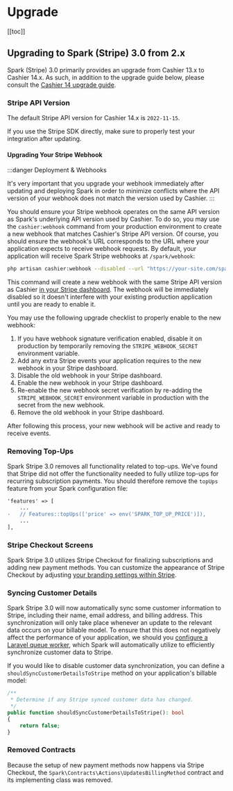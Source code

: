 # Upgrade

[[toc]]

## Upgrading to Spark (Stripe) 3.0 from 2.x

Spark (Stripe) 3.0 primarily provides an upgrade from Cashier 13.x to Cashier 14.x. As such, in addition to the upgrade guide below, please consult the [Cashier 14 upgrade guide](https://github.com/laravel/cashier-stripe/blob/14.x/UPGRADE.md).

### Stripe API Version

The default Stripe API version for Cashier 14.x is `2022-11-15`.

If you use the Stripe SDK directly, make sure to properly test your integration after updating.

#### Upgrading Your Stripe Webhook

:::danger Deployment & Webhooks

It's very important that you upgrade your webhook immediately after updating and deploying Spark in order to minimize conflicts where the API version of your webhook does not match the version used by Cashier.
:::

You should ensure your Stripe webhook operates on the same API version as Spark's underlying API version used by Cashier. To do so, you may use the `cashier:webhook` command from your production environment to create a new webhook that matches Cashier's Stripe API version. Of course, you should ensure the webhook's URL corresponds to the URL where your application expects to receive webhook requests. By default, your application will receive Spark Stripe webhooks at `/spark/webhook`:

```bash
php artisan cashier:webhook --disabled --url "https://your-site.com/spark/webhook"
```

This command will create a new webhook with the same Stripe API version as Cashier [in your Stripe dashboard](https://dashboard.stripe.com/webhooks). The webhook will be immediately disabled so it doesn't interfere with your existing production application until you are ready to enable it.

You may use the following upgrade checklist to properly enable to the new webhook:

1. If you have webhook signature verification enabled, disable it on production by temporarily removing the `STRIPE_WEBHOOK_SECRET` environment variable.
2. Add any extra Stripe events your application requires to the new webhook in your Stripe dashboard.
3. Disable the old webhook in your Stripe dashboard.
4. Enable the new webhook in your Stripe dashboard.
5. Re-enable the new webhook secret verification by re-adding the `STRIPE_WEBHOOK_SECRET` environment variable in production with the secret from the new webhook.
6. Remove the old webhook in your Stripe dashboard.

After following this process, your new webhook will be active and ready to receive events.

### Removing Top-Ups

Spark Stripe 3.0 removes all functionality related to top-ups. We've found that Stripe did not offer the functionality needed to fully utilize top-ups for recurring subscription payments. You should therefore remove the `topUps` feature from your Spark configuration file:

```diff
'features' => [
    ...
-   // Features::topUps(['price' => env('SPARK_TOP_UP_PRICE')]),
    ...
],
```

### Stripe Checkout Screens

Spark Stripe 3.0 utilizes Stripe Checkout for finalizing subscriptions and adding new payment methods. You can customize the appearance of Stripe Checkout by adjusting [your branding settings within Stripe](https://dashboard.stripe.com/settings/branding).

### Syncing Customer Details

Spark Stripe 3.0 will now automatically sync some customer information to Stripe, including their name, email address, and billing address. This synchronization will only take place whenever an update to the relevant data occurs on your billable model. To ensure that this does not negatively affect the performance of your application, we should you [configure a Laravel queue worker](https://laravel.com/docs/queues), which Spark will automatically utilize to efficiently synchronize customer data to Stripe.

If you would like to disable customer data synchronization, you can define a `shouldSyncCustomerDetailsToStripe` method on your application's billable model:

```php
/**
 * Determine if any Stripe synced customer data has changed.
 */
public function shouldSyncCustomerDetailsToStripe(): bool
{
    return false;
}
```

### Removed Contracts

Because the setup of new payment methods now happens via Stripe Checkout, the `Spark\Contracts\Actions\UpdatesBillingMethod` contract and its implementing class was removed.
